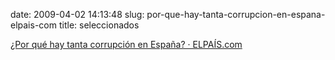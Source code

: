date: 2009-04-02 14:13:48
slug: por-que-hay-tanta-corrupcion-en-espana-elpais-com
title: seleccionados

[¿Por qué hay tanta corrupción en España? · ELPAÍS.com](http://www.elpais.com/articulo/opinion/hay/corrupcion/Espana/elpepiopi/20090327elpepiopi_12/Tes/)

